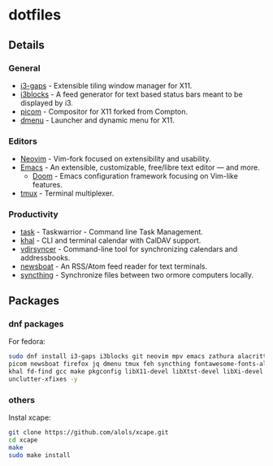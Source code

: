 # dotfiles
## Details
### General
- [i3-gaps](https://github.com/Airblader/i3) - Extensible tiling window manager for X11.
- [i3blocks](https://github.com/vivien/i3blocks) - A feed generator for text based status bars meant to be displayed by i3. 
- [picom](https://github.com/yshui/picom) - Compositor for X11 forked from Compton.
- [dmenu](https://github.com/operadicmaniac/dmenu) - Launcher and dynamic menu for X11.
### Editors
- [Neovim](https://github.com/neovim/neovim) -  Vim-fork focused on extensibility and usability.
- [Emacs](https://www.gnu.org/software/emacs/) - An extensible, customizable, free/libre text editor — and more.
	- [Doom](https://github.com/doomemacs/doomemacs) - Emacs configuration framework focusing on Vim-like features.
- [tmux](https://github.com/tmux/tmux) - Terminal multiplexer.
### Productivity
- [task](https://github.com/GothenburgBitFactory/taskwarrior) - Taskwarrior - Command line Task Management.
- [khal](https://github.com/pimutils/khal) - CLI and terminal calendar with CalDAV support.
- [vdirsyncer](https://github.com/pimutils/vdirsyncer) - Command-line tool for synchronizing calendars and addressbooks.
- [newsboat](https://github.com/newsboat/newsboat) -  An RSS/Atom feed reader for text terminals.
- [syncthing](https://github.com/syncthing/syncthing) - Synchronize files between two ormore computers locally. 
## Packages 
### dnf packages
For fedora:
```sh
sudo dnf install i3-gaps i3blocks git neovim mpv emacs zathura alacritty python3 python3-pip task \
picom newsboat firefox jq dmenu tmux feh syncthing fontawesome-fonts-all ripgrep \
khal fd-find gcc make pkgconfig libX11-devel libXtst-devel libXi-devel xdotool golang \
unclutter-xfixes -y
```

### others
Instal xcape:
```sh
git clone https://github.com/alols/xcape.git
cd xcape
make
sudo make install
```

<!---For ubuntu:
```sh
sudo dnf install i3-gaps i3blocks git neovim mpv emacs zathura alacritty python3 python3-pip task \
picom ewsboat firefox krita jq dmenu tmux feh syncthing fontawesome5-fonts adb scrcpy ripgrep \
khal fd-find -y
```--->
